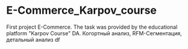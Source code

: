 # E-Commerce_Karpov_course
 First project E-Commerce. The task was provided by the educational platform "Karpov Course" DA. Когортный анализ, RFM-Сегментация, детальный анализ df
